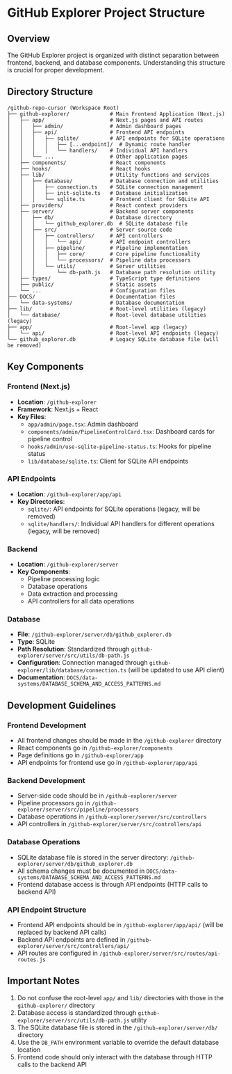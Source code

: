 # GitHub Explorer Project Structure

## Overview

The GitHub Explorer project is organized with distinct separation between frontend, backend, and database components. Understanding this structure is crucial for proper development.

## Directory Structure

```
/github-repo-cursor (Workspace Root)
├── github-explorer/             # Main Frontend Application (Next.js)
│   ├── app/                     # Next.js pages and API routes
│   │   ├── admin/               # Admin dashboard pages
│   │   ├── api/                 # Frontend API endpoints
│   │   │   ├── sqlite/          # API endpoints for SQLite operations
│   │   │   │   ├── [...endpoint]/  # Dynamic route handler
│   │   │   │   └── handlers/    # Individual API handlers
│   │   └── ...                  # Other application pages
│   ├── components/              # React components
│   ├── hooks/                   # React hooks
│   ├── lib/                     # Utility functions and services
│   │   ├── database/            # Database connection and utilities
│   │   │   ├── connection.ts    # SQLite connection management
│   │   │   ├── init-sqlite.ts   # Database initialization
│   │   │   └── sqlite.ts        # Frontend client for SQLite API
│   ├── providers/               # React context providers
│   ├── server/                  # Backend server components
│   │   ├── db/                  # Database directory
│   │   │   └── github_explorer.db  # SQLite database file
│   │   ├── src/                 # Server source code
│   │   │   ├── controllers/     # API controllers
│   │   │   │   └── api/         # API endpoint controllers
│   │   │   ├── pipeline/        # Pipeline implementation
│   │   │   │   ├── core/        # Core pipeline functionality
│   │   │   │   └── processors/  # Pipeline data processors
│   │   │   └── utils/           # Server utilities
│   │   │       └── db-path.js   # Database path resolution utility
│   ├── types/                   # TypeScript type definitions
│   ├── public/                  # Static assets
│   └── ...                      # Configuration files
├── DOCS/                        # Documentation files
│   └── data-systems/            # Database documentation
├── lib/                         # Root-level utilities (legacy)
│   └── database/                # Root-level database utilities (legacy)
├── app/                         # Root-level app (legacy)
│   └── api/                     # Root-level API endpoints (legacy)
└── github_explorer.db           # Legacy SQLite database file (will be removed)
```

## Key Components

### Frontend (Next.js)

- **Location**: `/github-explorer`
- **Framework**: Next.js + React
- **Key Files**:
  - `app/admin/page.tsx`: Admin dashboard
  - `components/admin/PipelineControlCard.tsx`: Dashboard cards for pipeline control
  - `hooks/admin/use-sqlite-pipeline-status.ts`: Hooks for pipeline status
  - `lib/database/sqlite.ts`: Client for SQLite API endpoints

### API Endpoints

- **Location**: `/github-explorer/app/api`
- **Key Directories**:
  - `sqlite/`: API endpoints for SQLite operations (legacy, will be removed)
  - `sqlite/handlers/`: Individual API handlers for different operations (legacy, will be removed)

### Backend

- **Location**: `/github-explorer/server`
- **Key Components**:
  - Pipeline processing logic
  - Database operations
  - Data extraction and processing
  - API controllers for all data operations

### Database

- **File**: `/github-explorer/server/db/github_explorer.db`
- **Type**: SQLite
- **Path Resolution**: Standardized through `github-explorer/server/src/utils/db-path.js`
- **Configuration**: Connection managed through `github-explorer/lib/database/connection.ts` (will be updated to use API client)
- **Documentation**: `DOCS/data-systems/DATABASE_SCHEMA_AND_ACCESS_PATTERNS.md`

## Development Guidelines

### Frontend Development

- All frontend changes should be made in the `/github-explorer` directory
- React components go in `/github-explorer/components`
- Page definitions go in `/github-explorer/app`
- API endpoints for frontend use go in `/github-explorer/app/api`

### Backend Development

- Server-side code should be in `/github-explorer/server`
- Pipeline processors go in `/github-explorer/server/src/pipeline/processors`
- Database operations in `/github-explorer/server/src/controllers`
- API controllers in `/github-explorer/server/src/controllers/api`

### Database Operations

- SQLite database file is stored in the server directory: `/github-explorer/server/db/github_explorer.db`
- All schema changes must be documented in `DOCS/data-systems/DATABASE_SCHEMA_AND_ACCESS_PATTERNS.md`
- Frontend database access is through API endpoints (HTTP calls to backend API)

### API Endpoint Structure

- Frontend API endpoints should be in `/github-explorer/app/api/` (will be replaced by backend API calls)
- Backend API endpoints are defined in `/github-explorer/server/src/controllers/api/`
- API routes are configured in `/github-explorer/server/src/routes/api-routes.js`

## Important Notes

1. Do not confuse the root-level `app/` and `lib/` directories with those in the `github-explorer/` directory
2. Database access is standardized through `github-explorer/server/src/utils/db-path.js` utility
3. The SQLite database file is stored in the `/github-explorer/server/db/` directory
4. Use the `DB_PATH` environment variable to override the default database location
5. Frontend code should only interact with the database through HTTP calls to the backend API 